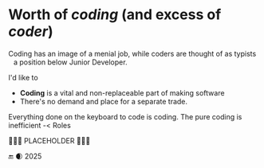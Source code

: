 # Worth of _coding_ (and excess of _coder_)

Coding has an image of a menial job, while coders are thought of as typists &thinsp;&nbsp;&thinsp; a position below Junior Developer.

I'd like to

* **Coding** is a vital and non-replaceable part of making software
* There's no demand and place for a separate trade.

Everything done on the keyboard to code is coding. The pure coding is inefficient -< Roles

🚧🚧🚧 PLACEHOLDER 🚧🚧🚧

🔚 🌒 2025
